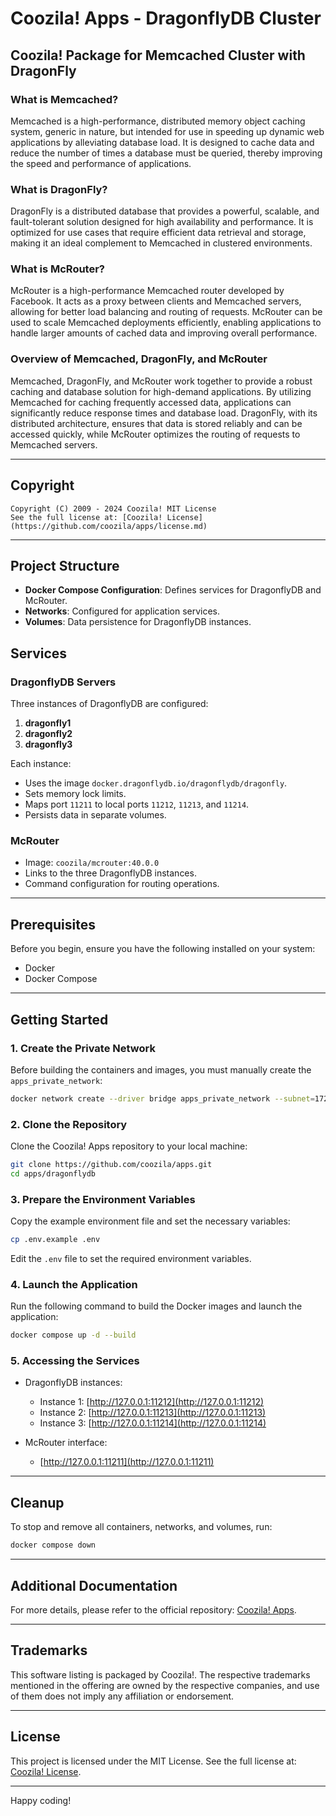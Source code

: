 # Coozila! Apps - DragonflyDB Cluster

## Coozila! Package for Memcached Cluster with DragonFly

### What is Memcached?

Memcached is a high-performance, distributed memory object caching system, generic in nature, but intended for use in speeding up dynamic web applications by alleviating database load. It is designed to cache data and reduce the number of times a database must be queried, thereby improving the speed and performance of applications.

### What is DragonFly?

DragonFly is a distributed database that provides a powerful, scalable, and fault-tolerant solution designed for high availability and performance. It is optimized for use cases that require efficient data retrieval and storage, making it an ideal complement to Memcached in clustered environments.

### What is McRouter?

McRouter is a high-performance Memcached router developed by Facebook. It acts as a proxy between clients and Memcached servers, allowing for better load balancing and routing of requests. McRouter can be used to scale Memcached deployments efficiently, enabling applications to handle larger amounts of cached data and improving overall performance.

### Overview of Memcached, DragonFly, and McRouter

Memcached, DragonFly, and McRouter work together to provide a robust caching and database solution for high-demand applications. By utilizing Memcached for caching frequently accessed data, applications can significantly reduce response times and database load. DragonFly, with its distributed architecture, ensures that data is stored reliably and can be accessed quickly, while McRouter optimizes the routing of requests to Memcached servers.

---

## Copyright

```
Copyright (C) 2009 - 2024 Coozila! MIT License
See the full license at: [Coozila! License](https://github.com/coozila/apps/license.md)
```

---

## Project Structure

- **Docker Compose Configuration**: Defines services for DragonflyDB and McRouter.
- **Networks**: Configured for application services.
- **Volumes**: Data persistence for DragonflyDB instances.

## Services

### DragonflyDB Servers

Three instances of DragonflyDB are configured:

1. **dragonfly1**
2. **dragonfly2**
3. **dragonfly3**

Each instance:
- Uses the image `docker.dragonflydb.io/dragonflydb/dragonfly`.
- Sets memory lock limits.
- Maps port `11211` to local ports `11212`, `11213`, and `11214`.
- Persists data in separate volumes.

### McRouter

- Image: `coozila/mcrouter:40.0.0`
- Links to the three DragonflyDB instances.
- Command configuration for routing operations.

---

## Prerequisites

Before you begin, ensure you have the following installed on your system:

- Docker
- Docker Compose

---

## Getting Started

### 1. Create the Private Network

Before building the containers and images, you must manually create the `apps_private_network`:

```bash
docker network create --driver bridge apps_private_network --subnet=172.16.0.0/16
```

### 2. Clone the Repository

Clone the Coozila! Apps repository to your local machine:

```bash
git clone https://github.com/coozila/apps.git
cd apps/dragonflydb
```

### 3. Prepare the Environment Variables

Copy the example environment file and set the necessary variables:

```bash
cp .env.example .env
```

Edit the `.env` file to set the required environment variables.

### 4. Launch the Application

Run the following command to build the Docker images and launch the application:

```bash
docker compose up -d --build
```

### 5. Accessing the Services

- DragonflyDB instances:
  - Instance 1: [http://127.0.0.1:11212](http://127.0.0.1:11212)
  - Instance 2: [http://127.0.0.1:11213](http://127.0.0.1:11213)
  - Instance 3: [http://127.0.0.1:11214](http://127.0.0.1:11214)

- McRouter interface:
  - [http://127.0.0.1:11211](http://127.0.0.1:11211)

---

## Cleanup

To stop and remove all containers, networks, and volumes, run:

```bash
docker compose down
```

---

## Additional Documentation

For more details, please refer to the official repository: [Coozila! Apps](https://github.com/coozila/apps).

---

## Trademarks

This software listing is packaged by Coozila!. The respective trademarks mentioned in the offering are owned by the respective companies, and use of them does not imply any affiliation or endorsement.

---

## License

This project is licensed under the MIT License. See the full license at: [Coozila! License](https://github.com/coozila/apps/license.md).

---

Happy coding!